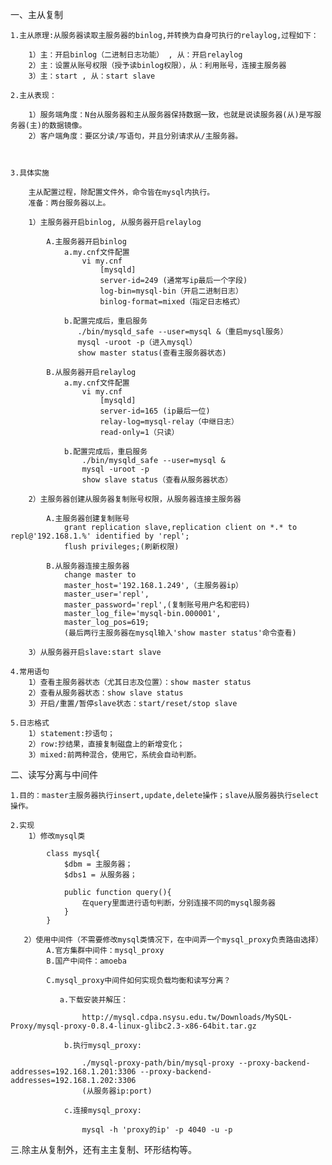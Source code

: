 一、主从复制

    1.主从原理:从服务器读取主服务器的binlog,并转换为自身可执行的relaylog,过程如下：

        1）主：开启binlog（二进制日志功能） , 从：开启relaylog
        2）主：设置从账号权限（授予读binlog权限），从：利用账号，连接主服务器
        3）主：start , 从：start slave

    2.主从表现：

        1）服务端角度：N台从服务器和主从服务器保持数据一致，也就是说读服务器(从)是写服务器(主)的数据镜像。
        2）客户端角度：要区分读/写语句，并且分别请求从/主服务器。



    3.具体实施

        主从配置过程，除配置文件外，命令皆在mysql内执行。
        准备：两台服务器以上。

        1）主服务器开启binlog, 从服务器开启relaylog

            A.主服务器开启binlog
                a.my.cnf文件配置
                    vi my.cnf
                        [mysqld]
                        server-id=249 (通常写ip最后一个字段)
                        log-bin=mysql-bin（开启二进制日志）
                        binlog-format=mixed（指定日志格式）

                b.配置完成后，重启服务
                   ./bin/mysqld_safe --user=mysql &（重启mysql服务）
                   mysql -uroot -p（进入mysql）
                   show master status(查看主服务器状态)

            B.从服务器开启relaylog
                a.my.cnf文件配置
                    vi my.cnf
                        [mysqld]
                        server-id=165 (ip最后一位)
                        relay-log=mysql-relay（中继日志）
                        read-only=1（只读）

                b.配置完成后，重启服务
                    ./bin/mysqld_safe --user=mysql &
                    mysql -uroot -p
                    show slave status（查看从服务器状态）

        2）主服务器创建从服务器复制账号权限，从服务器连接主服务器

            A.主服务器创建复制账号
                grant replication slave,replication client on *.* to repl@'192.168.1.%' identified by 'repl';
                flush privileges;(刷新权限)

            B.从服务器连接主服务器
                change master to
                master_host='192.168.1.249',（主服务器ip）
                master_user='repl',
                master_password='repl',(复制账号用户名和密码)
                master_log_file='mysql-bin.000001',
                master_log_pos=619;
                (最后两行主服务器在mysql输入'show master status'命令查看)

        3）从服务器开启slave:start slave

    4.常用语句
        1）查看主服务器状态（尤其日志及位置）：show master status
        2）查看从服务器状态：show slave status
        3）开启/重置/暂停slave状态：start/reset/stop slave

    5.日志格式
        1）statement:抄语句；
        2）row:抄结果，直接复制磁盘上的新增变化；
        3）mixed:前两种混合，使用它，系统会自动判断。

二、读写分离与中间件

    1.目的：master主服务器执行insert,update,delete操作；slave从服务器执行select操作。

    2.实现
        1）修改mysql类

            class mysql{
                $dbm = 主服务器；
                $dbs1 = 从服务器；

                public function query(){
                    在query里面进行语句判断，分别连接不同的mysql服务器
                }
            }

       2）使用中间件（不需要修改mysql类情况下，在中间弄一个mysql_proxy负责路由选择）
            A.官方集群中间件：mysql_proxy
            B.国产中间件：amoeba

            C.mysql_proxy中间件如何实现负载均衡和读写分离？

               a.下载安装并解压：

                    http://mysql.cdpa.nsysu.edu.tw/Downloads/MySQL-Proxy/mysql-proxy-0.8.4-linux-glibc2.3-x86-64bit.tar.gz

                b.执行mysql_proxy:

                    ./mysql-proxy-path/bin/mysql-proxy --proxy-backend-addresses=192.168.1.201:3306 --proxy-backend-addresses=192.168.1.202:3306
                    (从服务器ip:port)

                c.连接mysql_proxy:

                    mysql -h 'proxy的ip' -p 4040 -u -p


三.除主从复制外，还有主主复制、环形结构等。